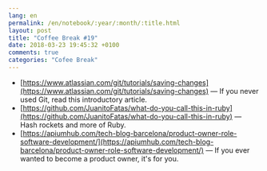 ```yaml
---
lang: en
permalink: /en/notebook/:year/:month/:title.html
layout: post
title: "Coffee Break #19"
date: 2018-03-23 19:45:32 +0100
comments: true
categories: "Cofee Break"
---
```


- [https://www.atlassian.com/git/tutorials/saving-changes](https://www.atlassian.com/git/tutorials/saving-changes) &mdash; If you never used Git, read this introductory article.
- [https://github.com/JuanitoFatas/what-do-you-call-this-in-ruby](https://github.com/JuanitoFatas/what-do-you-call-this-in-ruby) &mdash; Hash rockets and more of Ruby.
- [https://apiumhub.com/tech-blog-barcelona/product-owner-role-software-development/](https://apiumhub.com/tech-blog-barcelona/product-owner-role-software-development/) &mdash; If you ever wanted to become a product owner, it's for you.
